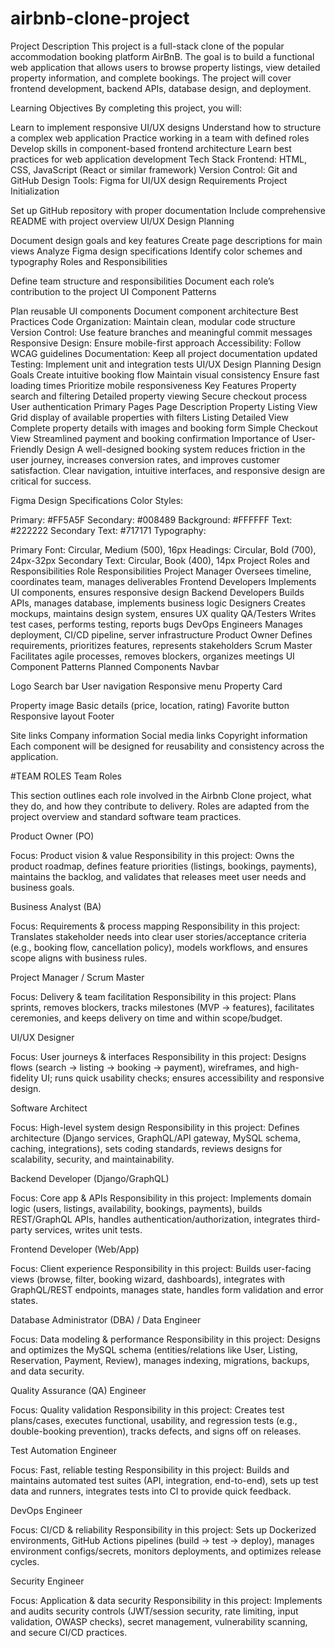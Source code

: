 # airbnb-clone-project

Project Description
This project is a full-stack clone of the popular accommodation booking platform AirBnB. The goal is to build a functional web application that allows users to browse property listings, view detailed property information, and complete bookings. The project will cover frontend development, backend APIs, database design, and deployment.

Learning Objectives
By completing this project, you will:

Learn to implement responsive UI/UX designs
Understand how to structure a complex web application
Practice working in a team with defined roles
Develop skills in component-based frontend architecture
Learn best practices for web application development
Tech Stack
Frontend: HTML, CSS, JavaScript (React or similar framework)
Version Control: Git and GitHub
Design Tools: Figma for UI/UX design
Requirements
Project Initialization

Set up GitHub repository with proper documentation
Include comprehensive README with project overview
UI/UX Design Planning

Document design goals and key features
Create page descriptions for main views
Analyze Figma design specifications
Identify color schemes and typography
Roles and Responsibilities

Define team structure and responsibilities
Document each role’s contribution to the project
UI Component Patterns

Plan reusable UI components
Document component architecture
Best Practices
Code Organization: Maintain clean, modular code structure
Version Control: Use feature branches and meaningful commit messages
Responsive Design: Ensure mobile-first approach
Accessibility: Follow WCAG guidelines
Documentation: Keep all project documentation updated
Testing: Implement unit and integration tests
UI/UX Design Planning
Design Goals
Create intuitive booking flow
Maintain visual consistency
Ensure fast loading times
Prioritize mobile responsiveness
Key Features
Property search and filtering
Detailed property viewing
Secure checkout process
User authentication
Primary Pages
Page	Description
Property Listing View	Grid display of available properties with filters
Listing Detailed View	Complete property details with images and booking form
Simple Checkout View	Streamlined payment and booking confirmation
Importance of User-Friendly Design
A well-designed booking system reduces friction in the user journey, increases conversion rates, and improves customer satisfaction. Clear navigation, intuitive interfaces, and responsive design are critical for success.

Figma Design Specifications
Color Styles:

Primary: #FF5A5F
Secondary: #008489
Background: #FFFFFF
Text: #222222
Secondary Text: #717171
Typography:

Primary Font: Circular, Medium (500), 16px
Headings: Circular, Bold (700), 24px-32px
Secondary Text: Circular, Book (400), 14px
Project Roles and Responsibilities
Role	Responsibilities
Project Manager	Oversees timeline, coordinates team, manages deliverables
Frontend Developers	Implements UI components, ensures responsive design
Backend Developers	Builds APIs, manages database, implements business logic
Designers	Creates mockups, maintains design system, ensures UX quality
QA/Testers	Writes test cases, performs testing, reports bugs
DevOps Engineers	Manages deployment, CI/CD pipeline, server infrastructure
Product Owner	Defines requirements, prioritizes features, represents stakeholders
Scrum Master	Facilitates agile processes, removes blockers, organizes meetings
UI Component Patterns
Planned Components
Navbar

Logo
Search bar
User navigation
Responsive menu
Property Card

Property image
Basic details (price, location, rating)
Favorite button
Responsive layout
Footer

Site links
Company information
Social media links
Copyright information
Each component will be designed for reusability and consistency across the application.

#TEAM ROLES
Team Roles

This section outlines each role involved in the Airbnb Clone project, what they do, and how they contribute to delivery. Roles are adapted from the project overview and standard software team practices.

Product Owner (PO)

Focus: Product vision & value
Responsibility in this project: Owns the product roadmap, defines feature priorities (listings, bookings, payments), maintains the backlog, and validates that releases meet user needs and business goals.

Business Analyst (BA)

Focus: Requirements & process mapping
Responsibility in this project: Translates stakeholder needs into clear user stories/acceptance criteria (e.g., booking flow, cancellation policy), models workflows, and ensures scope aligns with business rules.

Project Manager / Scrum Master

Focus: Delivery & team facilitation
Responsibility in this project: Plans sprints, removes blockers, tracks milestones (MVP → features), facilitates ceremonies, and keeps delivery on time and within scope/budget.

UI/UX Designer

Focus: User journeys & interfaces
Responsibility in this project: Designs flows (search → listing → booking → payment), wireframes, and high-fidelity UI; runs quick usability checks; ensures accessibility and responsive design.

Software Architect

Focus: High-level system design
Responsibility in this project: Defines architecture (Django services, GraphQL/API gateway, MySQL schema, caching, integrations), sets coding standards, reviews designs for scalability, security, and maintainability.

Backend Developer (Django/GraphQL)

Focus: Core app & APIs
Responsibility in this project: Implements domain logic (users, listings, availability, bookings, payments), builds REST/GraphQL APIs, handles authentication/authorization, integrates third-party services, writes unit tests.

Frontend Developer (Web/App)

Focus: Client experience
Responsibility in this project: Builds user-facing views (browse, filter, booking wizard, dashboards), integrates with GraphQL/REST endpoints, manages state, handles form validation and error states.

Database Administrator (DBA) / Data Engineer

Focus: Data modeling & performance
Responsibility in this project: Designs and optimizes the MySQL schema (entities/relations like User, Listing, Reservation, Payment, Review), manages indexing, migrations, backups, and data security.

Quality Assurance (QA) Engineer

Focus: Quality validation
Responsibility in this project: Creates test plans/cases, executes functional, usability, and regression tests (e.g., double-booking prevention), tracks defects, and signs off on releases.

Test Automation Engineer

Focus: Fast, reliable testing
Responsibility in this project: Builds and maintains automated test suites (API, integration, end-to-end), sets up test data and runners, integrates tests into CI to provide quick feedback.

DevOps Engineer

Focus: CI/CD & reliability
Responsibility in this project: Sets up Dockerized environments, GitHub Actions pipelines (build → test → deploy), manages environment configs/secrets, monitors deployments, and optimizes release cycles.

Security Engineer

Focus: Application & data security
Responsibility in this project: Implements and audits security controls (JWT/session security, rate limiting, input validation, OWASP checks), secret management, vulnerability scanning, and secure CI/CD practices.

